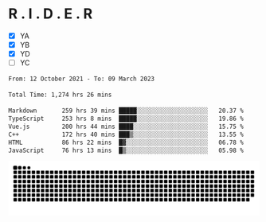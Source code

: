 # R . I . D . E . R

- [x] YA
- [x] YB
- [x] YD
- [ ] YC

<!--START_SECTION:waka-->

```text
From: 12 October 2021 - To: 09 March 2023

Total Time: 1,274 hrs 26 mins

Markdown       259 hrs 39 mins █████░░░░░░░░░░░░░░░░░░░░   20.37 %
TypeScript     253 hrs 8 mins  █████░░░░░░░░░░░░░░░░░░░░   19.86 %
Vue.js         200 hrs 44 mins ████░░░░░░░░░░░░░░░░░░░░░   15.75 %
C++            172 hrs 40 mins ███▒░░░░░░░░░░░░░░░░░░░░░   13.55 %
HTML           86 hrs 22 mins  █▓░░░░░░░░░░░░░░░░░░░░░░░   06.78 %
JavaScript     76 hrs 13 mins  █▒░░░░░░░░░░░░░░░░░░░░░░░   05.98 %
```

<!--END_SECTION:waka-->

![](https://raw.githubusercontent.com/kok-s0s/kok-s0s/main/assets/github-contribution-grid-snake.svg)
